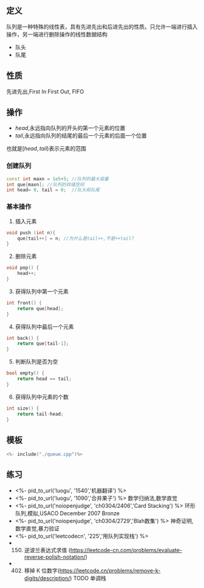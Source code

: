 ## 定义

队列是一种特殊的线性表，具有先进先出和后进先出的性质。只允许一端进行插入操作，另一端进行删除操作的线性数据结构

- 队头
- 队尾

## 性质

先进先出,First In First Out, FIFO

## 操作

- $head$,永远指向队列的开头的第一个元素的位置
- $tail$,永远指向队列的结尾的最后一个元素的后面一个位置

也就是$[head,tail)$表示元素的范围

### 创建队列

```cpp
const int maxn = 1e5+5; //队列的最大容量
int que[maxn]; //队列的存储空间
int head= 0, tail = 0;  //队头和队尾
```

### 基本操作

1. 插入元素
```cpp
void push (int n){
    que[tail++] = n; //为什么是tail++,不是++tail?
}
```

2. 删除元素
```cpp
void pop() {
    head++;
}
```

3. 获得队列中第一个元素

```cpp
int front() {
    return que[head];
}
```

4. 获得队列中最后一个元素
```cpp
int back() {
    return que[tail-1];
}
```

5. 判断队列是否为空
```cpp
bool empty() {
    return head == tail;
}
```


6. 获得队列中元素的个数
```cpp
int size() {
    return tail-head;
}
```

## 模板

```cpp
<%- include("./queue.cpp")%>
```

## 练习

- <%- pid_to_url('luogu', '1540','机器翻译') %>
- <%- pid_to_url('luogu', '1090','合并果子') %> 数学归纳法,数学直觉
- <%- pid_to_url('noiopenjudge', 'ch0304/2406','Card Stacking') %> 环形队列,模拟,USACO December 2007 Bronze
- <%- pid_to_url('noiopenjudge', 'ch0304/2729','Blah数集') %>  神奇证明,数学直觉,暴力验证
- <%- pid_to_url('leetcodecn', '225','用队列实现栈') %>
- 150. 逆波兰表达式求值 (https://leetcode-cn.com/problems/evaluate-reverse-polish-notation/)
- 402. 移掉 K 位数字(https://leetcode.cn/problems/remove-k-digits/description/) TODO 单调栈
